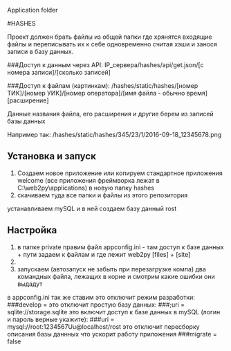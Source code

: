 Application folder

#HASHES

Проект должен брать файлы из общей папки где хрянятся входящие файлы и переписывать их к себе одновременно считая хэши и занося записи в базу данных.

###Доступ к данным через API:
IP_сервера/hashes/api/get.json/[с номера записи]/[сколько записей]

###Доступ к файлам (картинкам):
/hashes/static/hashes/[номер ТИК]/[номер УИК]/[номер оператора]/[имя файла - обычно время][расширение]

Данные названия файла, его расширения и другие берем из записей базы данных

Например так:
/hashes/static/hashes/345/23/1/2016-09-18_12345678.png

## Установка и запуск
1. Создаем новое приложение или копируем стандартное приложения welcome (все приложения фреймворка лежат в C:\web2py\applications) в новую папку hashes
2. скачиваем туда все папки и файлы из этого репозитория

устанавливаем mySQL и в ней создаем базу данный rost

## Настройка  
1. в папке private правим файл appconfig.ini - там доступ к базе данных + пути задаем к файлам и где лежит web2py [files] + [site]
2. 
3. запускаем (автозапуск не забыть при перезагрузке компа) два командных файла, лежащих в корне и смотрим какие ошибки они выдадут

в appconfig.ini так же ставим
это отключит режим разработки:
###develop =
это отключит простую базу данных:
###;uri       = sqlite://storage.sqlite
это включит доступ к базе данных в mySQL (логин и пароль верные укажите):
###uri       = mysql://root:1234567Uu@localhost/rost
это отключит пересборку описания базы даннных что ускорит работу приложения
###migrate   = false
